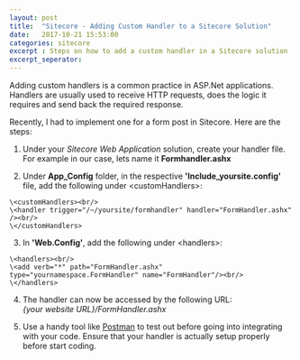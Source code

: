 ```yaml
---
layout: post
title:  "Sitecore - Adding Custom Handler to a Sitecore Solution"
date:   2017-10-21 15:53:00
categories: sitecore
excerpt : Steps on how to add a custom handler in a Sitecore solution
excerpt_seperator: 
---
```


Adding custom handlers is a common practice in ASP.Net applications.
Handlers are usually used to receive HTTP requests, does the logic it requires and send back the required response.

Recently, I had to implement one for a form post in Sitecore.
Here are the steps:

1. Under your *Sitecore Web Application* solution, create your handler file. For example in our case, lets name it **Formhandler.ashx**

2. Under **App_Config** folder, in the respective **'Include_yoursite.config'** file, add the following under \<customHandlers>:

```
\<customHandlers><br/>
\<handler trigger="/~/yoursite/formhandler" handler="FormHandler.ashx" /><br/>
\</customHandlers>
```
3. In **'Web.Config'**, add the following under \<handlers>:

```
\<handlers><br/>
\<add verb="*" path="FormHandler.ashx" type="yournamespace.FormHandler" name="FormHandler"/><br/>
\</handlers>
```

4. The handler can now be accessed by the following URL:<br/>
*{your website URL}/FormHandler.ashx*

5. Use a handy tool like [Postman](https://www.getpostman.com/postman) to test out before going into integrating with your code. Ensure that your handler is actually setup properly before start coding. 

